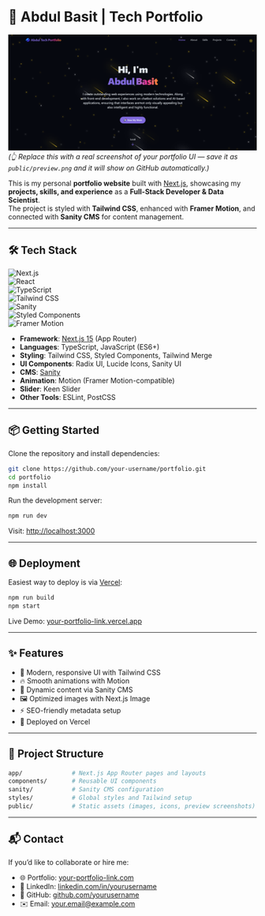 # 🚀 Abdul Basit | Tech Portfolio  

![Portfolio Banner](./public/preview.png)  
*(👆 Replace this with a real screenshot of your portfolio UI — save it as `public/preview.png` and it will show on GitHub automatically.)*  

This is my personal **portfolio website** built with [Next.js](https://nextjs.org), showcasing my **projects, skills, and experience** as a **Full-Stack Developer & Data Scientist**.  
The project is styled with **Tailwind CSS**, enhanced with **Framer Motion**, and connected with **Sanity CMS** for content management.  

---

## 🛠 Tech Stack  

![Next.js](https://img.shields.io/badge/Next.js-15-black?style=flat&logo=next.js)  
![React](https://img.shields.io/badge/React-19-61DAFB?style=flat&logo=react&logoColor=black)  
![TypeScript](https://img.shields.io/badge/TypeScript-5-blue?style=flat&logo=typescript)  
![Tailwind CSS](https://img.shields.io/badge/TailwindCSS-4-38B2AC?style=flat&logo=tailwind-css)  
![Sanity](https://img.shields.io/badge/Sanity-CMS-F03E2F?style=flat&logo=sanity)  
![Styled Components](https://img.shields.io/badge/Styled--Components-DB7093?style=flat&logo=styled-components)  
![Framer Motion](https://img.shields.io/badge/Framer--Motion-Animation-FF69B4?style=flat&logo=framer)  

- **Framework**: [Next.js 15](https://nextjs.org) (App Router)  
- **Languages**: TypeScript, JavaScript (ES6+)  
- **Styling**: Tailwind CSS, Styled Components, Tailwind Merge  
- **UI Components**: Radix UI, Lucide Icons, Sanity UI  
- **CMS**: [Sanity](https://www.sanity.io/)  
- **Animation**: Motion (Framer Motion-compatible)  
- **Slider**: Keen Slider  
- **Other Tools**: ESLint, PostCSS  

---

## 📦 Getting Started  

Clone the repository and install dependencies:  

```bash
git clone https://github.com/your-username/portfolio.git
cd portfolio
npm install
```

Run the development server:  

```bash
npm run dev
```

Visit: [http://localhost:3000](http://localhost:3000)  

---

## 🌐 Deployment  

Easiest way to deploy is via [Vercel](https://vercel.com):  

```bash
npm run build
npm start
```

Live Demo: [your-portfolio-link.vercel.app](https://your-portfolio-link.vercel.app)  

---

## ✨ Features  

- 🎨 Modern, responsive UI with Tailwind CSS  
- 🔥 Smooth animations with Motion  
- 📰 Dynamic content via Sanity CMS  
- 🖼 Optimized images with Next.js Image  
- ⚡ SEO-friendly metadata setup  
- 🚀 Deployed on Vercel  

---

## 📂 Project Structure  

```bash
app/              # Next.js App Router pages and layouts
components/       # Reusable UI components
sanity/           # Sanity CMS configuration
styles/           # Global styles and Tailwind setup
public/           # Static assets (images, icons, preview screenshots)
```

---

## 📬 Contact  

If you’d like to collaborate or hire me:  

- 🌐 Portfolio: [your-portfolio-link.com](https://your-portfolio-link.com)  
- 💼 LinkedIn: [linkedin.com/in/yourusername](https://linkedin.com/in/yourusername)  
- 🐙 GitHub: [github.com/yourusername](https://github.com/yourusername)  
- ✉️ Email: your.email@example.com  
